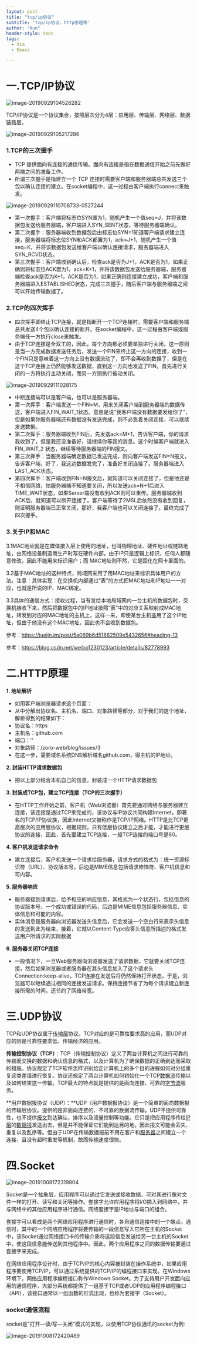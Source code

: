 ```yaml
---
layout: post
title: "tcp/ip协议"
subtitle: 'tcp/ip协议，http原理等'
author: "Kun"
header-style: text
tags:
  - Vim
  - Emacs

---
```


# 一.TCP/IP协议

![image-20190929104526282](./image-20190929104526282.png)

TCP/IP协议是一个协议集合，按照层次分为4层：应用层、传输层、网络层、数据链路层。

![image-20190929105217286](./image-20190929105217286.png)

### 1.TCP的三次握手

- TCP 提供面向有连接的通信传输。面向有连接是指在数据通信开始之前先做好两端之间的准备工作。
- 所谓三次握手是指建立一个 TCP 连接时需要客户端和服务器端总共发送三个包以确认连接的建立。在socket编程中，这一过程由客户端执行connect来触发。

![image-20190929110708733-0527244](./image-20190929110708733-0527244.png)

- 第一次握手：客户端将标志位SYN置为1，随机产生一个值seq=J，并将该数据包发送给服务器端，客户端进入SYN_SENT状态，等待服务器端确认。
- 第二次握手：服务器端收到数据包后由标志位SYN=1知道客户端请求建立连接，服务器端将标志位SYN和ACK都置为1，ack=J+1，随机产生一个值seq=K，并将该数据包发送给客户端以确认连接请求，服务器端进入SYN_RCVD状态。
- 第三次握手：客户端收到确认后，检查ack是否为J+1，ACK是否为1，如果正确则将标志位ACK置为1，ack=K+1，并将该数据包发送给服务器端，服务器端检查ack是否为K+1，ACK是否为1，如果正确则连接建立成功，客户端和服务器端进入ESTABLISHED状态，完成三次握手，随后客户端与服务器端之间可以开始传输数据了。

### 2.TCP的四次挥手

- 四次挥手即终止TCP连接，就是指断开一个TCP连接时，需要客户端和服务端总共发送4个包以确认连接的断开。在socket编程中，这一过程由客户端或服务端任一方执行close来触发。
- 由于TCP连接是全双工的，因此，每个方向都必须要单独进行关闭，这一原则是当一方完成数据发送任务后，发送一个FIN来终止这一方向的连接，收到一个FIN只是意味着这一方向上没有数据流动了，即不会再收到数据了，但是在这个TCP连接上仍然能够发送数据，直到这一方向也发送了FIN。首先进行关闭的一方将执行主动关闭，而另一方则执行被动关闭。

![image-20190929111028175](./image-20190929111028175.png)

- 中断连接端可以是客户端，也可以是服务器端。
- 第一次挥手：客户端发送一个FIN=M，用来关闭客户端到服务器端的数据传送，客户端进入FIN_WAIT_1状态。意思是说"我客户端没有数据要发给你了"，但是如果你服务器端还有数据没有发送完成，则不必急着关闭连接，可以继续发送数据。
- 第二次挥手：服务器端收到FIN后，先发送ack=M+1，告诉客户端，你的请求我收到了，但是我还没准备好，请继续你等我的消息。这个时候客户端就进入FIN_WAIT_2 状态，继续等待服务器端的FIN报文。
- 第三次挥手：当服务器端确定数据已发送完成，则向客户端发送FIN=N报文，告诉客户端，好了，我这边数据发完了，准备好关闭连接了。服务器端进入LAST_ACK状态。
- 第四次挥手：客户端收到FIN=N报文后，就知道可以关闭连接了，但是他还是不相信网络，怕服务器端不知道要关闭，所以发送ack=N+1后进入TIME_WAIT状态，如果Server端没有收到ACK则可以重传。服务器端收到ACK后，就知道可以断开连接了。客户端等待了2MSL后依然没有收到回复，则证明服务器端已正常关闭，那好，我客户端也可以关闭连接了。最终完成了四次握手。

### 3.关于IP和MAC

3.1MAC地址就是在媒体接入层上使用的地址，也叫物理地址、硬件地址或链路地址，由网络设备制造商生产时写在硬件内部。由于IP只是逻辑上标识，任何人都随意修改，因此不能用来标识用户；而 MAC地址则不然，它是固化在网卡里面的。

3.2基于MAC地址的这种特点，局域网采用了用MAC地址来标识具体用户的方法。注意：具体实现：在交换机内部通过“表”的方式把MAC地址和IP地址一一对应，也就是所说的IP、MAC绑定。 

3.3具体的通信方式：接收过程，当有发给本地局域网内一台主机的数据包时，交换机接收下来，然后把数据包中的IP地址按照“表”中的对应关系映射成MAC地址，转发到对应的MAC地址的主机上，这样一来，即使某台主机盗用了这个IP地址，但由于他没有这个MAC地址，因此也不会收到数据包。

参考：https://juejin.im/post/5a069b6d51882509e5432656#heading-13

参考：https://blog.csdn.net/weibo1230123/article/details/82778993

# 二.HTTP原理

**1. 地址解析**

- 如用客户端浏览器请求这个页面：
- 从中分解出协议名、主机名、端口、对象路径等部分，对于我们的这个地址，解析得到的结果如下：
- 协议名：https
- 主机名：github.com
- 端口：''
- 对象路径：/zoro-web/blog/issues/3
- 在这一步，需要域名系统DNS解析域名github.com，得主机的IP地址。

**2. 封装HTTP请求数据包**

- 把以上部分结合本机自己的信息，封装成一个HTTP请求数据包

**3. 封装成TCP包，建立TCP连接（TCP的三次握手）**

- 在HTTP工作开始之前，客户机（Web浏览器）首先要通过网络与服务器建立连接，该连接是通过TCP来完成的，该协议与IP协议共同构建Internet，即著名的TCP/IP协议族，因此Internet又被称作是TCP/IP网络。HTTP是比TCP更高层次的应用层协议，根据规则，只有低层协议建立之后才能，才能进行更层协议的连接，因此，首先要建立TCP连接，一般TCP连接的端口号是80。

**4. 客户机发送请求命令**

- 建立连接后，客户机发送一个请求给服务器，请求方式的格式为：统一资源标识符（URL）、协议版本号，后边是MIME信息包括请求修饰符、客户机信息和可内容。

**5. 服务器响应**

- 服务器接到请求后，给予相应的响应信息，其格式为一个状态行，包括信息的协议版本号、一个成功或错误的代码，后边是MIME信息包括服务器信息、实体信息和可能的内容。
- 实体消息是服务器向浏览器发送头信息后，它会发送一个空白行来表示头信息的发送到此为结束，接着，它就以Content-Type应答头信息所描述的格式发送用户所请求的实际数据

**6. 服务器关闭TCP连接**

- 一般情况下，一旦Web服务器向浏览器发送了请求数据，它就要关闭TCP连接，然后如果浏览器或者服务器在其头信息加入了这个请求头Connection:keep-alive，TCP连接在发送后将仍然保持打开状态，于是，浏览器可以继续通过相同的连接发送请求。保持连接节省了为每个请求建立新连接所需的时间，还节约了网络带宽。

# 三.UDP协议

TCP和UDP协议属于[传输层](https://baike.baidu.com/item/传输层)协议。TCP对应的是可靠性要求高的应用，而UDP对应的则是可靠性要求低、传输经济的应用。

**传输控制协议（TCP）**：TCP（传输控制协议）定义了两台计算机之间进行可靠的传输而交换的数据和确认信息的格式，以及计算机为了确保数据的正确到达而采取的措施。协议规定了TCP软件怎样识别给定计算机上的多个目的进程如何对分组重复这类差错进行恢复。协议还规定了两台计算机如何初始化一个TCP[数据流](https://baike.baidu.com/item/数据流/3002243)传输以及如何结束这一传输。TCP最大的特点就是提供的是面向连接、可靠的[字节流](https://baike.baidu.com/item/字节流/3196772)服务。

**用户数据报协议（UDP）：**UDP（用户数据报协议）是一个简单的面向数据报的传输层协议。提供的是非面向连接的、不可靠的数据流传输。UDP不提供可靠性，也不提供[报文](https://baike.baidu.com/item/报文/3164352)到达确认、排序以及流量控制等功能。它只是把应用程序传给[IP层](https://baike.baidu.com/item/IP层/22295968)的[数据报](https://baike.baidu.com/item/数据报/2194617)发送出去，但是并不能保证它们能到达目的地。因此报文可能会丢失、重复以及乱序等。但由于UDP在传输数据报前不用在客户和[服务器](https://baike.baidu.com/item/服务器/100571)之间建立一个连接，且没有超时重发等机制，故而传输速度很快。

# 四.Socket

![image-20191008172319804](./image-20191008172319804.png)

Socket是一个抽象层，应用程序可以通过它发送或接收数据，可对其进行像对文件一样的打开、读写和关闭等操作。套接字允许应用程序将I/O插入到网络中，并与网络中的其他应用程序进行通信。网络套接字是IP地址与端口的组合。

套接字可以看成是两个网络应用程序进行通信时，各自通信连接中的一个端点。通信时，其中的一个网络应用程序将要传输的一段信息写入它所在主机的Socket中，该Socket通过网络接口卡的传输介质将这段信息发送给另一台主机的Socket中，使这段信息能传送到其他程序中。因此，两个应用程序之间的数据传输要通过套接字来完成。

在网络应用程序设计时，由于TCP/IP的核心内容被封装在操作系统中，如果应用程序要使用TCP/IP，可以通过系统提供的TCP/IP的编程接口来实现。在Windows环境下，网络应用程序编程接口称作Windows Socket。为了支持用户开发面向应用的通信程序，大部分系统都提供了一组基于TCP或者UDP的应用程序编程接口（API），该接口通常以一组函数的形式出现，也称为套接字（Socket）。

### socket通信流程

socket是"打开—读/写—关闭"模式的实现，以使用TCP协议通讯的socket为例:

![image-20191008172420489](./image-20191008172420489.png)